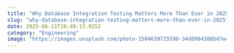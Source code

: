 ```yaml
---
title: "Why Database Integration Testing Matters More Than Ever in 2025"
slug: "why-database-integration-testing-matters-more-than-ever-in-2025"
date: 2025-06-11T20:49:13.925Z
category: "Engineering"
image: "https://images.unsplash.com/photo-1504639725590-34d0984388bd?w=1200&h=600&fit=crop"
---
```



